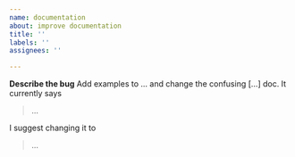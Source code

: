```yaml
---
name: documentation
about: improve documentation
title: ''
labels: ''
assignees: ''

---
```


**Describe the bug**
Add examples to ... and change the confusing [...] doc. It currently says

> ...

I suggest changing it to

> ...
